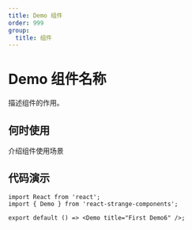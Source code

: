 ```yaml
---
title: Demo 组件
order: 999
group:
  title: 组件
---
```


# Demo 组件名称

描述组件的作用。

## 何时使用

介绍组件使用场景

## 代码演示

```tsx
import React from 'react';
import { Demo } from 'react-strange-components';

export default () => <Demo title="First Demo6" />;
```

<!-- 自动生成API表格 -->

<API id="Demo"></API>
